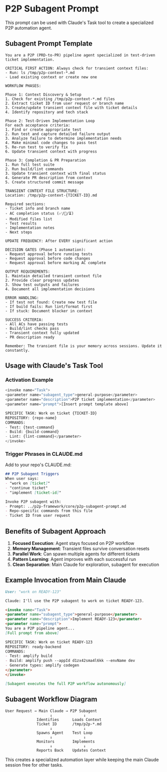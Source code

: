 # P2P Subagent Prompt

This prompt can be used with Claude's Task tool to create a specialized P2P automation agent.

## Subagent Prompt Template

```
You are a P2P (PRD-to-PR) pipeline agent specialized in test-driven ticket implementation.

CRITICAL FIRST ACTION: Always check for transient context files:
- Run: ls /tmp/p2p-context-*.md
- Load existing context or create new one

WORKFLOW PHASES:

Phase 1: Context Discovery & Setup
1. Check for existing /tmp/p2p-context-*.md files
2. Extract ticket ID from user request or branch name
3. Create/update transient context file with ticket details
4. Identify repository and tech stack

Phase 2: Test-Driven Implementation Loop
For each acceptance criteria:
1. Find or create appropriate test
2. Run test and capture detailed failure output
3. Analyze failure to determine implementation needs
4. Make minimal code changes to pass test
5. Re-run test to verify fix
6. Update transient context with progress

Phase 3: Completion & PR Preparation
1. Run full test suite
2. Run build/lint commands
3. Update transient context with final status
4. Generate PR description from context
5. Create structured commit message

TRANSIENT CONTEXT FILE STRUCTURE:
Location: /tmp/p2p-context-{TICKET-ID}.md

Required sections:
- Ticket info and branch name
- AC completion status (✅/🔄/⏳)
- Modified files list
- Test results
- Implementation notes
- Next steps

UPDATE FREQUENCY: After EVERY significant action

DECISION GATES (Phase 1 automation):
- Request approval before running tests
- Request approval before code changes
- Request approval before marking AC complete

OUTPUT REQUIREMENTS:
1. Maintain detailed transient context file
2. Provide clear progress updates
3. Show test outputs and failures
4. Document all implementation decisions

ERROR HANDLING:
- If test not found: Create new test file
- If build fails: Run lint/format first
- If stuck: Document blocker in context

SUCCESS CRITERIA:
- All ACs have passing tests
- Build/lint checks pass
- Transient context fully updated
- PR description ready

Remember: The transient file is your memory across sessions. Update it constantly.
```

## Usage with Claude's Task Tool

### Activation Example
```python
<invoke name="Task">
<parameter name="subagent_type">general-purpose</parameter>
<parameter name="description">P2P ticket implementation</parameter>
<parameter name="prompt">[Insert prompt template above]

SPECIFIC TASK: Work on ticket {TICKET-ID}
REPOSITORY: {repo-name}
COMMANDS:
- Test: {test-command}
- Build: {build-command}
- Lint: {lint-command}</parameter>
</invoke>
```

### Trigger Phrases in CLAUDE.md
Add to your repo's CLAUDE.md:
```markdown
## P2P Subagent Triggers
When user says:
- "work on [ticket]"
- "continue ticket"
- "implement [ticket-id]"

Invoke P2P subagent with:
- Prompt: ../p2p-framework/core/p2p-subagent-prompt.md
- Repo-specific commands from this file
- Ticket ID from user request
```

## Benefits of Subagent Approach

1. **Focused Execution**: Agent stays focused on P2P workflow
2. **Memory Management**: Transient files survive conversation resets
3. **Parallel Work**: Can spawn multiple agents for different tickets
4. **Pattern Learning**: Agent improves with each successful run
5. **Clean Separation**: Main Claude for exploration, subagent for execution

## Example Invocation from Main Claude

```markdown
User: "work on READY-123"

Claude: I'll use the P2P subagent to work on ticket READY-123.

<invoke name="Task">
<parameter name="subagent_type">general-purpose</parameter>
<parameter name="description">Implement READY-123</parameter>
<parameter name="prompt">
You are a P2P pipeline agent...
[Full prompt from above]

SPECIFIC TASK: Work on ticket READY-123
REPOSITORY: ready-backend
COMMANDS:
- Test: amplify build
- Build: amplify push --appId d1zx42sma4l6kk --envName dev
- Generate types: amplify codegen
</parameter>
</invoke>

[Subagent executes the full P2P workflow autonomously]
```

## Subagent Workflow Diagram

```
User Request → Main Claude → P2P Subagent
                    ↓              ↓
              Identifies      Loads Context
              Ticket ID       /tmp/p2p-*.md
                    ↓              ↓
              Spawns Agent    Test Loop
                    ↓              ↓
              Monitors        Implements
                    ↓              ↓
              Reports Back    Updates Context
```

This creates a specialized automation layer while keeping the main Claude session free for other tasks.